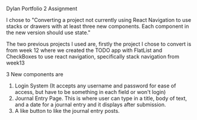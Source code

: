 Dylan Portfolio 2 Assignment

I chose to "Converting a project not currently using React Navigation to use stacks or drawers with at least three new components. Each component in the new version should use state."

The two previous projects I used are, firstly the project I chose to convert is from week 12 where we created the TODO app with FlatList and CheckBoxes to use react navigation, specifically stack navigation from week13

3 New components are

1. Login System (It accepts any username and password for ease of access, but have to be something in each field or won't login)
2. Journal Entry Page. This is where user can type in a title, body of text, and a date for a journal entry and it displays after submission.
3. A like button to like the journal entry posts.
